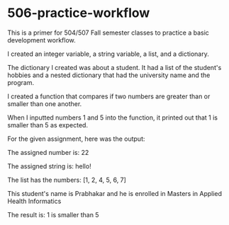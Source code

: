 # 506-practice-workflow
This is a primer for 504/507 Fall semester classes to practice a basic development workflow.

I created an integer variable, a string variable, a list, and a dictionary. 

The dictionary I created was about a student. It had a list of the student's hobbies and a nested dictionary that had the university name and the program.

I created a function that compares if two numbers are greater than or smaller than one another. 

When I inputted numbers 1 and 5 into the function, it printed out that 1 is smaller than 5 as expected. 

For the given assignment, here was the output:

The assigned number is:  22

The assigned string is:  hello!

The list has the numbers:  [1, 2, 4, 5, 6, 7]

This student's name is  Prabhakar and he is enrolled in  Masters in Applied Health Informatics

The result is:  1 is smaller than 5